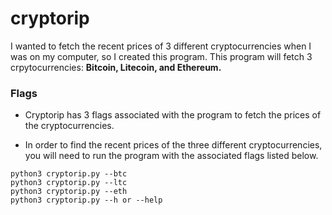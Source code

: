 # cryptorip
I wanted to fetch the recent prices of 3 different cryptocurrencies when I was on my computer, so I created this program. This program will fetch 3 crpytocurrencies: **Bitcoin, Litecoin, and Ethereum.**

### Flags
- Cryptorip has 3 flags associated with the program to fetch the prices of the cryptocurrencies.

- In order to find the recent prices of the three different cryptocurrencies, you will need to run the program with the associated flags listed below.
```
python3 cryptorip.py --btc
python3 cryptorip.py --ltc
python3 cryptorip.py --eth
python3 cryptorip.py --h or --help
```

